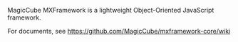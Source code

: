 MagicCube MXFramework is a lightweight Object-Oriented JavaScript framework.

For documents, see https://github.com/MagicCube/mxframework-core/wiki
